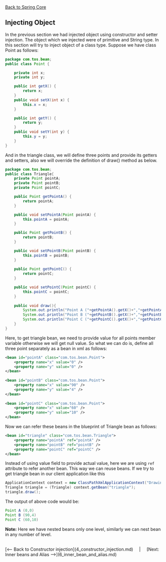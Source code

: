 [Back to Spring Core](README.md)

## Injecting Object


In the previous section we had injected object using constructor and setter injection. The object which we injected were of primitive and String type.
In this section will try to inject object of a class type. Suppose we have class Point as follows:

```java
package com.tos.bean;
public class Point {

	private int x;
	private int y;

	public int getX() {
		return x;
	}
	public void setX(int x) {
		this.x = x;
	}

	public int getY() {
		return y;
	}
	public void setY(int y) {
		this.y = y;
	}
}
```

And in the triangle class, we will define three points and provide its getters and setters, also we will override the definition of draw() method as below.


```java
package com.tos.bean;
public class Triangle{
    private Point pointA;
	private Point pointB;
	private Point pointC;

	public Point getPointA() {
		return pointA;
	}

	public void setPointA(Point pointA) {
		this.pointA = pointA;
	}

	public Point getPointB() {
		return pointB;
	}

	public void setPointB(Point pointB) {
		this.pointB = pointB;
	}
	
	public Point getPointC() {
		return pointC;
	}

	public void setPointC(Point pointC) {
		this.pointC = pointC;
	}
	
	public void draw(){
		System.out.println("Point A ("+getPointA().getX()+","+getPointA().getY()+")");
		System.out.println("Point B ("+getPointB().getX()+","+getPointB().getY()+")");
		System.out.println("Point C ("+getPointC().getX()+","+getPointC().getY()+")");
	}
}
```

Here, to get triangle bean, we need to provide value for all points member variable otherwise we will get null value. So what we can do is, define all three point separately as a bean in xml as follows:

```xml
<bean id="pointA" class="com.tos.bean.Point">
	<property name="x" value="0" />
	<property name="y" value="0" />
</bean>
	
<bean id="pointB" class="com.tos.bean.Point">
	<property name="x" value="90" />
	<property name="y" value="4" />
</bean>
	
<bean id="pointC" class="com.tos.bean.Point">
	<property name="x" value="60" />
	<property name="y" value="10" />
</bean>
```

Now we can refer these beans in the blueprint of Triangle bean as follows:

```xml
<bean id="triangle" class="com.tos.bean.Triangle">
	<property name="pointA" ref="pointA" />
	<property name="pointB" ref="pointB" />
	<property name="pointC" ref="pointC" />
</bean>
```

Instead of using value field to provide actual value, here we are using `ref` attribute to refer another bean. This way we can reuse beans. If we try to get triangle bean in our client application like this 

```java
ApplicationContext context = new ClassPathXmlApplicationContext("DrawingApp.xml");
Triangle triangle = (Triangle) context.getBean("triangle");
triangle.draw();
```

The output of above code would be:

```java
Point A (0,0)
Point B (90,4)
Point C (60,10)
```

**Note:** Here we have nested beans only one level, similarly we can nest bean in any number of level.

<br>
[<-- Back to Constructor injection](4_constructor_injection.md) &nbsp;&nbsp;&nbsp;&nbsp;|&nbsp;&nbsp;&nbsp;&nbsp; [Next: Inner beans and Alias -->](6_inner_bean_and_alias.md)
<br>